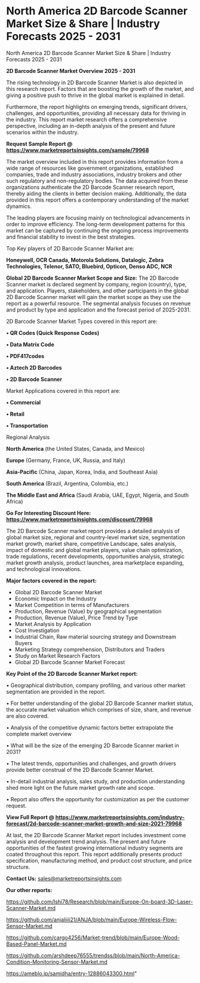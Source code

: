 # North America 2D Barcode Scanner Market Size & Share | Industry Forecasts 2025 - 2031
North America 2D Barcode Scanner Market Size & Share | Industry Forecasts 2025 - 2031

<Strong> 2D Barcode Scanner Market Overview 2025 - 2031</strong>

The rising technology in 2D Barcode Scanner Market is also depicted in this research report. Factors that are boosting the growth of the market, and giving a positive push to thrive in the global market is explained in detail.

Furthermore, the report highlights on emerging trends, significant drivers, challenges, and opportunities, providing all necessary data for thriving in the industry. This report market research offers a comprehensive perspective, including an in-depth analysis of the present and future scenarios within the industry.

<strong>Request Sample Report @ <a href=https://www.marketreportsinsights.com/sample/79968>https://www.marketreportsinsights.com/sample/79968</a></strong>

The market overview included in this report provides information from a wide range of resources like government organizations, established companies, trade and industry associations, industry brokers and other such regulatory and non-regulatory bodies. The data acquired from these organizations authenticate the 2D Barcode Scanner research report, thereby aiding the clients in better decision making. Additionally, the data provided in this report offers a contemporary understanding of the market dynamics.

The leading players are focusing mainly on technological advancements in order to improve efficiency. The long-term development patterns for this market can be captured by continuing the ongoing process improvements and financial stability to invest in the best strategies.

Top Key players of 2D Barcode Scanner Market are:

<strong>Honeywell, OCR Canada, Motorola Solutions, Datalogic, Zebra Technologies, Telenor, SATO, Bluebird, Opticon, Denso ADC, NCR</strong>

<strong><b>Global 2D Barcode Scanner Market Scope and Size:</b></strong>
The 2D Barcode Scanner market is declared segment by company, region (country), type, and application. Players, stakeholders, and other participants in the global 2D Barcode Scanner market will gain the market scope as they use the report as a powerful resource. The segmental analysis focuses on revenue and product by type and application and the forecast period of 2025-2031.

2D Barcode Scanner Market Types covered in this report are:

<strong>• QR Codes (Quick Response Codes)

• Data Matrix Code

• PDF417codes

• Aztech 2D Barcodes

• 2D Barcode Scanner</strong>

Market Applications covered in this report are:

<strong>• Commercial

• Retail

• Transportation</strong> 

Regional Analysis

<strong>North America</strong> (the United States, Canada, and Mexico)

<strong>Europe</strong> (Germany, France, UK, Russia, and Italy)

<strong>Asia-Pacific</strong> (China, Japan, Korea, India, and Southeast Asia)

<strong>South America</strong> (Brazil, Argentina, Colombia, etc.)

<strong>The Middle East and Africa</strong> (Saudi Arabia, UAE, Egypt, Nigeria, and South Africa)

<strong>Go For Interesting Discount Here: <a href=https://www.marketreportsinsights.com/discount/79968>https://www.marketreportsinsights.com/discount/79968</a></strong>

The 2D Barcode Scanner market report provides a detailed analysis of global market size, regional and country-level market size, segmentation market growth, market share, competitive Landscape, sales analysis, impact of domestic and global market players, value chain optimization, trade regulations, recent developments, opportunities analysis, strategic market growth analysis, product launches, area marketplace expanding, and technological innovations.

<strong><b>Major factors covered in the report:</b></strong>
<ul>
  <li>Global 2D Barcode Scanner Market </li>
  <li>Economic Impact on the Industry</li>
  <li>Market Competition in terms of Manufacturers</li>
  <li>Production, Revenue (Value) by geographical segmentation</li>
  <li>Production, Revenue (Value), Price Trend by Type</li>
  <li>Market Analysis by Application</li>
  <li>Cost Investigation</li>
  <li>Industrial Chain, Raw material sourcing strategy and Downstream Buyers</li>
  <li>Marketing Strategy comprehension, Distributors and Traders</li>
  <li>Study on Market Research Factors</li>
  <li>Global 2D Barcode Scanner Market Forecast</li>
</ul>

<strong><b>Key Point of the 2D Barcode Scanner Market report:</b></strong>

• Geographical distribution, company profiling, and various other market segmentation are provided in the report.

• For better understanding of the global 2D Barcode Scanner market status, the accurate market valuation which comprises of size, share, and revenue are also covered.

• Analysis of the competitive dynamic factors better extrapolate the complete market overview

• What will be the size of the emerging 2D Barcode Scanner market in 2031?

• The latest trends, opportunities and challenges, and growth drivers provide better construal of the 2D Barcode Scanner Market.

• In-detail industrial analysis, sales study, and production understanding shed more light on the future market growth rate and scope.

• Report also offers the opportunity for customization as per the customer request.

<strong><b>View Full Report @ <a href=https://www.marketreportsinsights.com/industry-forecast/2d-barcode-scanner-market-growth-and-size-2021-79968>https://www.marketreportsinsights.com/industry-forecast/2d-barcode-scanner-market-growth-and-size-2021-79968</a></b></strong>


At last, the 2D Barcode Scanner Market report includes investment come analysis and development trend analysis. The present and future opportunities of the fastest growing international industry segments are coated throughout this report. This report additionally presents product specification, manufacturing method, and product cost structure, and price structure.

<strong>Contact Us:</strong>
sales@marketreportsinsights.com

<strong>Our other reports:</strong>

<a href=https://github.com/Ishi78/Research/blob/main/Europe-On-board-3D-Laser-Scanner-Market.md>https://github.com/Ishi78/Research/blob/main/Europe-On-board-3D-Laser-Scanner-Market.md</a>

<a href=https://github.com/anjaliiii21/ANJA/blob/main/Europe-Wireless-Flow-Sensor-Market.md>https://github.com/anjaliiii21/ANJA/blob/main/Europe-Wireless-Flow-Sensor-Market.md</a>

<a href=https://github.com/cargo4256/Market-trend/blob/main/Europe-Wood-Based-Panel-Market.md>https://github.com/cargo4256/Market-trend/blob/main/Europe-Wood-Based-Panel-Market.md</a>

<a href=https://github.com/arshdeep76555/trendss/blob/main/North-America-Condition-Monitoring-Sensor-Market.md>https://github.com/arshdeep76555/trendss/blob/main/North-America-Condition-Monitoring-Sensor-Market.md</a>

<a href=https://ameblo.jp/samidha/entry-12886043300.html>https://ameblo.jp/samidha/entry-12886043300.html</a>"
